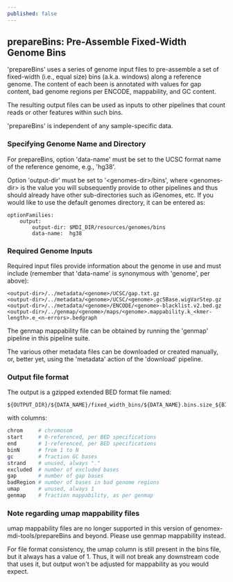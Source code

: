 ```yaml
---
published: false
---
```


## prepareBins: Pre-Assemble Fixed-Width Genome Bins

'prepareBins' uses a series of genome input files to
pre-assemble a set of fixed-width (i.e., equal size) bins
(a.k.a. windows) along a reference genome. The content of
each been is annotated with values for gap content, bad
genome regions per ENCODE, mappability, and GC content.

The resulting output files can be used as inputs to
other pipelines that count reads or other features within
such bins.

'prepareBins' is independent of any sample-specific data.

### Specifying Genome Name and Directory

For prepareBins, option 'data-name' must be set to the
UCSC format name of the reference genome, e.g., 'hg38'.

Option 'output-dir' must be set to '\<genomes-dir\>/bins',
where \<genomes-dir\> is the value you will subsequently
provide to other pipelines and thus should already have
other sub-directories such as iGenomes, etc. If you would 
like to use the default genomes directory, it can be entered as:

```
optionFamilies:
    output:
        output-dir: $MDI_DIR/resources/genomes/bins 
        data-name:  hg38
```

### Required Genome Inputs

Required input files provide information about the genome
in use and must include (remember that 'data-name' is
synonymous with 'genome', per above):

```
<output-dir>/../metadata/<genome>/UCSC/gap.txt.gz
<output-dir>/../metadata/<genome>/UCSC/<genome>.gc5Base.wigVarStep.gz
<output-dir>/../metadata/<genome>/ENCODE/<genome>-blacklist.v2.bed.gz    
<output-dir>/../genmap/<genome>/maps/<genome>.mappability.k_<kmer-length>.e_<n-errors>.bedgraph
```

The genmap mappability file can be obtained by running the 'genmap' 
pipeline in this pipeline suite.

The various other metadata files can be downloaded or created manually,
or, better yet, using the 'metadata' action of the 'download' pipeline.

### Output file format

The output is a gzipped extended BED format file named:

```
${OUTPUT_DIR}/${DATA_NAME}/fixed_width_bins/${DATA_NAME}.bins.size_${BIN_SIZE}.k_${KMER_LENGTH}.e_${N_ERRORS}.bed.gz
```

with columns:

```bash
chrom     # chromosom
start     # 0-referenced, per BED specifications
end       # 1-referenced, per BED specifications
binN      # from 1 to N
gc        # fraction GC bases
strand    # unused, always "."
excluded  # number of excluded bases
gap       # number of gap bases
badRegion # number of bases in bad genome regions
umap      # unused, always 1
genmap    # fraction mappability, as per genmap
```

### Note regarding umap mappability files

umap mappability files are no longer supported in this version of
genomex-mdi-tools/prepareBins and beyond. Please use genmap mappability instead.

For file format consistency, the umap column is still present in the
bins file, but it always has a value of 1. Thus, it will not break
any downstream code that uses it, but output won't be adjusted
for mappability as you would expect.
